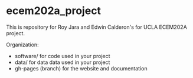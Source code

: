 # ecem202a_project
This is repository for Roy Jara and Edwin Calderon's for UCLA ECEM202A project.

Organization:

* software/ for code used in your project
* data/ for data data used in your project
* gh-pages (branch) for the website and documentation

